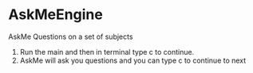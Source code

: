 # AskMeEngine
AskMe Questions on a set of subjects 
1. Run the main and then in terminal type c to continue.
2. AskMe will ask you questions and you can type c to continue to next
